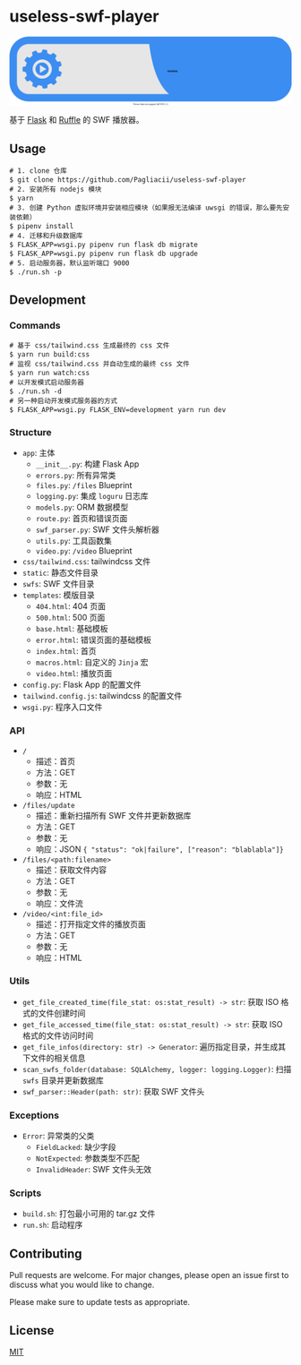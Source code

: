 # useless-swf-player

<div style="display: flex; justify-contents: center; align-items: center;">
    <img src="/static/img/useless-logo.svg" alt="The useless logo">
</div>

基于 [Flask](https://github.com/pallets/flask) 和 [Ruffle](https://github.com/ruffle-rs/ruffle) 的 SWF 播放器。

## Usage

```shell
# 1. clone 仓库
$ git clone https://github.com/Pagliacii/useless-swf-player
# 2. 安装所有 nodejs 模块
$ yarn
# 3. 创建 Python 虚拟环境并安装相应模块（如果报无法编译 uwsgi 的错误，那么要先安装依赖）
$ pipenv install
# 4. 迁移和升级数据库
$ FLASK_APP=wsgi.py pipenv run flask db migrate
$ FLASK_APP=wsgi.py pipenv run flask db upgrade
# 5. 启动服务器，默认监听端口 9000
$ ./run.sh -p
```

## Development

### Commands

```shell
# 基于 css/tailwind.css 生成最终的 css 文件
$ yarn run build:css
# 监视 css/tailwind.css 并自动生成的最终 css 文件
$ yarn run watch:css
# 以开发模式启动服务器
$ ./run.sh -d
# 另一种启动开发模式服务器的方式
$ FLASK_APP=wsgi.py FLASK_ENV=development yarn run dev
```

### Structure

+ `app`: 主体
    - `__init__.py`: 构建 Flask App
    - `errors.py`: 所有异常类
    - `files.py`: `/files` Blueprint
    - `logging.py`: 集成 `loguru` 日志库
    - `models.py`: ORM 数据模型
    - `route.py`: 首页和错误页面
    - `swf_parser.py`: SWF 文件头解析器
    - `utils.py`: 工具函数集
    - `video.py`: `/video` Blueprint
+ `css/tailwind.css`: tailwindcss 文件
+ `static`: 静态文件目录
+ `swfs`: SWF 文件目录
+ `templates`: 模版目录
    - `404.html`: 404 页面
    - `500.html`: 500 页面
    - `base.html`: 基础模板
    - `error.html`: 错误页面的基础模板
    - `index.html`: 首页
    - `macros.html`: 自定义的 `Jinja` 宏
    - `video.html`: 播放页面
+ `config.py`: Flask App 的配置文件
+ `tailwind.config.js`: tailwindcss 的配置文件
+ `wsgi.py`: 程序入口文件

### API

+ `/`
    - 描述：首页
    - 方法：GET
    - 参数：无
    - 响应：HTML
+ `/files/update`
    - 描述：重新扫描所有 SWF 文件并更新数据库
    - 方法：GET
    - 参数：无
    - 响应：JSON `{ "status": "ok|failure", ["reason": "blablabla"]}`
+ `/files/<path:filename>`
    - 描述：获取文件内容
    - 方法：GET
    - 参数：无
    - 响应：文件流
+ `/video/<int:file_id>`
    - 描述：打开指定文件的播放页面
    - 方法：GET
    - 参数：无
    - 响应：HTML

### Utils

+ `get_file_created_time(file_stat: os:stat_result) -> str`: 获取 ISO 格式的文件创建时间
+ `get_file_accessed_time(file_stat: os:stat_result) -> str`: 获取 ISO 格式的文件访问时间
+ `get_file_infos(directory: str) -> Generator`: 遍历指定目录，并生成其下文件的相关信息
+ `scan_swfs_folder(database: SQLAlchemy, logger: logging.Logger)`: 扫描 `swfs` 目录并更新数据库
+ `swf_parser::Header(path: str)`: 获取 SWF 文件头

### Exceptions

+ `Error`: 异常类的父类
    - `FieldLacked`: 缺少字段
    - `NotExpected`: 参数类型不匹配
    - `InvalidHeader`: SWF 文件头无效

### Scripts

+ `build.sh`: 打包最小可用的 tar.gz 文件
+ `run.sh`: 启动程序

## Contributing

Pull requests are welcome. For major changes, please open an issue first to discuss what you would like to change.

Please make sure to update tests as appropriate.

## License
[MIT](https://choosealicense.com/licenses/mit/)